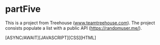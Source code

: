 # partFive
This is a project from Treehouse (www.teamtreehouse.com).
The project consists populate a list with a public API (https://randomuser.me/).

[ASYNC/AWAIT][JAVASCRIPT][CSS][HTML]




